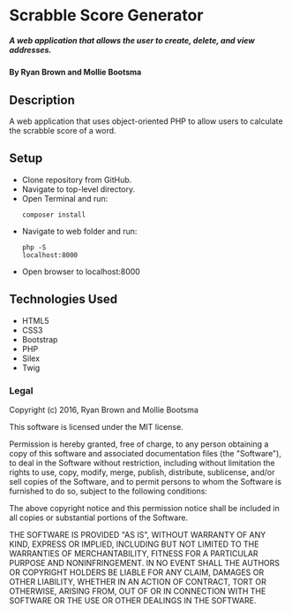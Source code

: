 # Scrabble Score Generator
##### A web application that allows the user to create, delete, and view addresses.

#### By Ryan Brown and Mollie Bootsma

## Description
A web application that uses object-oriented PHP to allow users to calculate the scrabble score of a word.

## Setup

* Clone repository from GitHub.
* Navigate to top-level directory.
* Open Terminal and run: <pre><code>composer install</code></pre>
* Navigate to web folder and run: <pre><code>php -S localhost:8000</code></pre>
* Open browser to localhost:8000

## Technologies Used

* HTML5
* CSS3
* Bootstrap
* PHP
* Silex
* Twig

### Legal

Copyright (c) 2016, Ryan Brown and Mollie Bootsma

This software is licensed under the MIT license.

Permission is hereby granted, free of charge, to any person obtaining a copy of this software and associated documentation files (the "Software"), to deal in the Software without restriction, including without limitation the rights to use, copy, modify, merge, publish, distribute, sublicense, and/or sell copies of the Software, and to permit persons to whom the Software is furnished to do so, subject to the following conditions:

The above copyright notice and this permission notice shall be included in all copies or substantial portions of the Software.

THE SOFTWARE IS PROVIDED "AS IS", WITHOUT WARRANTY OF ANY KIND, EXPRESS OR IMPLIED, INCLUDING BUT NOT LIMITED TO THE WARRANTIES OF MERCHANTABILITY, FITNESS FOR A PARTICULAR PURPOSE AND NONINFRINGEMENT. IN NO EVENT SHALL THE AUTHORS OR COPYRIGHT HOLDERS BE LIABLE FOR ANY CLAIM, DAMAGES OR OTHER LIABILITY, WHETHER IN AN ACTION OF CONTRACT, TORT OR OTHERWISE, ARISING FROM, OUT OF OR IN CONNECTION WITH THE SOFTWARE OR THE USE OR OTHER DEALINGS IN THE SOFTWARE.
